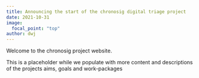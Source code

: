 ```yaml
---
title: Announcing the start of the chronosig digital triage project
date: 2021-10-31
image:
  focal_point: "top"
author: dwj
---
```


Welcome to the chronosig project website.  

This is a placeholder while we populate with more content and descriptions of the projects aims, goals and work-packages

